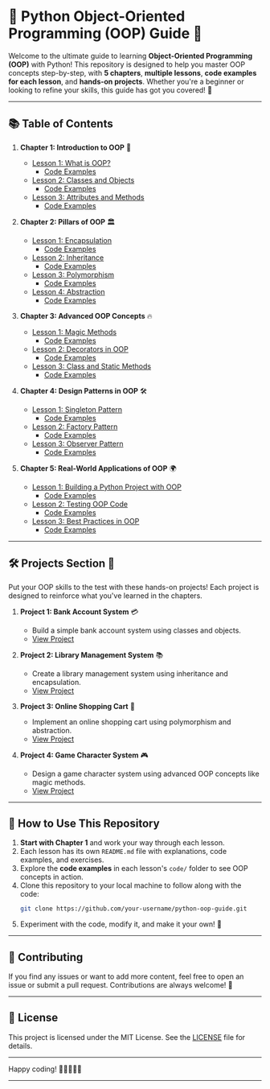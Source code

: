 # 🐍 Python Object-Oriented Programming (OOP) Guide 🚀

Welcome to the ultimate guide to learning **Object-Oriented Programming (OOP)** with Python! This repository is designed to help you master OOP concepts step-by-step, with **5 chapters**, **multiple lessons**, **code examples for each lesson**, and **hands-on projects**. Whether you're a beginner or looking to refine your skills, this guide has got you covered! 🌟

---

## 📚 Table of Contents

1. **Chapter 1: Introduction to OOP** 🎯

   - [Lesson 1: What is OOP?](Chapter1/Lesson1/README.md)
     - [Code Examples](Chapter1/Lesson1/main.py)
   - [Lesson 2: Classes and Objects](Chapter1/Lesson2/README.md)
     - [Code Examples](Chapter1/Lesson2/main.py)
   - [Lesson 3: Attributes and Methods](Chapter1/Lesson3/README.md)
     - [Code Examples](Chapter1/Lesson3/main.py)

2. **Chapter 2: Pillars of OOP** 🏛️

   - [Lesson 1: Encapsulation](Chapter2/Lesson1/README.md)
     - [Code Examples](Chapter2/Lesson1/main.py)
   - [Lesson 2: Inheritance](Chapter2/Lesson2/README.md)
     - [Code Examples](Chapter2/Lesson2/main.py)
   - [Lesson 3: Polymorphism](Chapter2/Lesson3/README.md)
     - [Code Examples](Chapter2/Lesson3/main.py)
   - [Lesson 4: Abstraction](Chapter2/Lesson4/README.md)
     - [Code Examples](Chapter2/Lesson4/code/)

3. **Chapter 3: Advanced OOP Concepts** 🔥

   - [Lesson 1: Magic Methods](Chapter3/Lesson1/README.md)
     - [Code Examples](Chapter3/Lesson1/code/)
   - [Lesson 2: Decorators in OOP](Chapter3/Lesson2/README.md)
     - [Code Examples](Chapter3/Lesson2/code/)
   - [Lesson 3: Class and Static Methods](Chapter3/Lesson3/README.md)
     - [Code Examples](Chapter3/Lesson3/main.py)

4. **Chapter 4: Design Patterns in OOP** 🛠️

   - [Lesson 1: Singleton Pattern](Chapter4/Lesson1/README.md)
     - [Code Examples](Chapter4/Lesson1/code/)
   - [Lesson 2: Factory Pattern](Chapter4/Lesson2/README.md)
     - [Code Examples](Chapter4/Lesson2/code/)
   - [Lesson 3: Observer Pattern](Chapter4/Lesson3/README.md)
     - [Code Examples](Chapter4/Lesson3/code/)

5. **Chapter 5: Real-World Applications of OOP** 🌍
   - [Lesson 1: Building a Python Project with OOP](Chapter5/Lesson1/README.md)
     - [Code Examples](Chapter5/Lesson1/code/)
   - [Lesson 2: Testing OOP Code](Chapter5/Lesson2/README.md)
     - [Code Examples](Chapter5/Lesson2/code/)
   - [Lesson 3: Best Practices in OOP](Chapter5/Lesson3/README.md)
     - [Code Examples](Chapter5/Lesson3/code/)

---

## 🛠️ Projects Section 🚀

Put your OOP skills to the test with these hands-on projects! Each project is designed to reinforce what you've learned in the chapters.

1. **Project 1: Bank Account System** 💳

   - Build a simple bank account system using classes and objects.
   - [View Project](Projects/BankAccountSystem/)

2. **Project 2: Library Management System** 📚

   - Create a library management system using inheritance and encapsulation.
   - [View Project](Projects/LibraryManagementSystem/)

3. **Project 3: Online Shopping Cart** 🛒

   - Implement an online shopping cart using polymorphism and abstraction.
   - [View Project](Projects/ShoppingCart/)

4. **Project 4: Game Character System** 🎮
   - Design a game character system using advanced OOP concepts like magic methods.
   - [View Project](Projects/GameCharacterSystem/)

---

## 🚀 How to Use This Repository

1. **Start with Chapter 1** and work your way through each lesson.
2. Each lesson has its own `README.md` file with explanations, code examples, and exercises.
3. Explore the **code examples** in each lesson's `code/` folder to see OOP concepts in action.
4. Clone this repository to your local machine to follow along with the code:
   ```bash
   git clone https://github.com/your-username/python-oop-guide.git
   ```
5. Experiment with the code, modify it, and make it your own! 🎉

---

## 🤝 Contributing

If you find any issues or want to add more content, feel free to open an issue or submit a pull request. Contributions are always welcome! 🙌

---

## 📜 License

This project is licensed under the MIT License. See the [LICENSE](LICENSE) file for details.

---

Happy coding! 🎉👩‍💻👨‍💻

---
